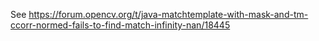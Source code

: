 See https://forum.opencv.org/t/java-matchtemplate-with-mask-and-tm-ccorr-normed-fails-to-find-match-infinity-nan/18445